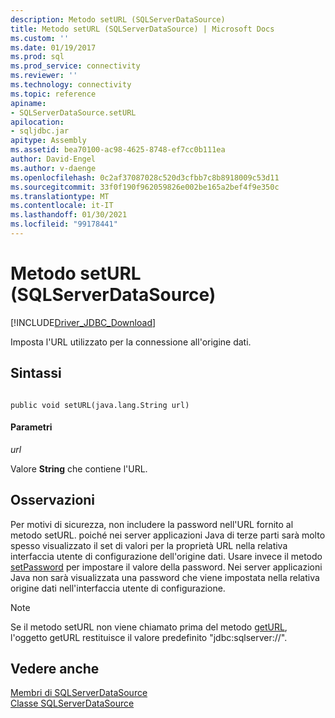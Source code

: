```yaml
---
description: Metodo setURL (SQLServerDataSource)
title: Metodo setURL (SQLServerDataSource) | Microsoft Docs
ms.custom: ''
ms.date: 01/19/2017
ms.prod: sql
ms.prod_service: connectivity
ms.reviewer: ''
ms.technology: connectivity
ms.topic: reference
apiname:
- SQLServerDataSource.setURL
apilocation:
- sqljdbc.jar
apitype: Assembly
ms.assetid: bea70100-ac98-4625-8748-ef7cc0b111ea
author: David-Engel
ms.author: v-daenge
ms.openlocfilehash: 0c2af37087028c520d3cfbb7c8b8918009c53d11
ms.sourcegitcommit: 33f0f190f962059826e002be165a2bef4f9e350c
ms.translationtype: MT
ms.contentlocale: it-IT
ms.lasthandoff: 01/30/2021
ms.locfileid: "99178441"
---
```

# <a name="seturl-method-sqlserverdatasource"></a>Metodo setURL (SQLServerDataSource)
[!INCLUDE[Driver_JDBC_Download](../../../includes/driver_jdbc_download.md)]

  Imposta l'URL utilizzato per la connessione all'origine dati.  
  
## <a name="syntax"></a>Sintassi  
  
```  
  
public void setURL(java.lang.String url)  
```  
  
#### <a name="parameters"></a>Parametri  
 *url*  
  
 Valore **String** che contiene l'URL.  
  
## <a name="remarks"></a>Osservazioni  
 Per motivi di sicurezza, non includere la password nell'URL fornito al metodo setURL. poiché nei server applicazioni Java di terze parti sarà molto spesso visualizzato il set di valori per la proprietà URL nella relativa interfaccia utente di configurazione dell'origine dati. Usare invece il metodo [setPassword](../../../connect/jdbc/reference/setpassword-method-sqlserverdatasource.md) per impostare il valore della password. Nei server applicazioni Java non sarà visualizzata una password che viene impostata nella relativa origine dati nell'interfaccia utente di configurazione.  
  
> [!NOTE]  
>  Se il metodo setURL non viene chiamato prima del metodo [getURL](../../../connect/jdbc/reference/geturl-method-sqlserverdatasource.md), l'oggetto getURL restituisce il valore predefinito "jdbc:sqlserver://".  
  
## <a name="see-also"></a>Vedere anche  
 [Membri di SQLServerDataSource](../../../connect/jdbc/reference/sqlserverdatasource-members.md)   
 [Classe SQLServerDataSource](../../../connect/jdbc/reference/sqlserverdatasource-class.md)  
  
  
